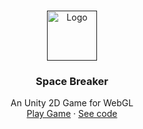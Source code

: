 <!-- PROJECT LOGO -->
<br />
<p align="center">
  <a href="">
    <img src="" alt="Logo" width="80" height="80">
  </a>

  <h3 align="center">Space Breaker</h3>

  <p align="center">
    An Unity 2D Game for WebGL
    <br />
    <a href="">Play Game</a>
    ·
    <a href="">See code</a>
  </p>
</p>
